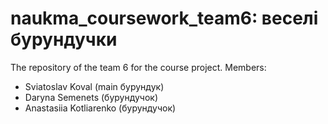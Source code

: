 # naukma_coursework_team6: веселі бурундучки
The repository of the team 6 for the course project. 
Members:
- Sviatoslav Koval (main бурундук)
- Daryna Semenets (бурундучок)
- Anastasiia Kotliarenko (бурундучок)

